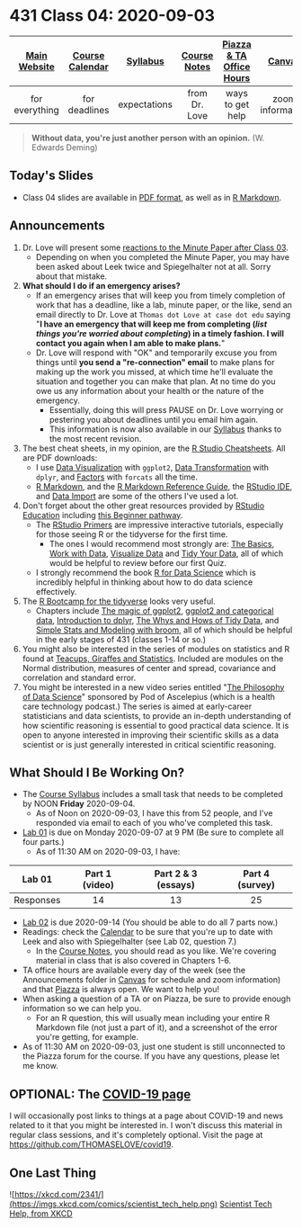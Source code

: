 # 431 Class 04: 2020-09-03

[Main Website](https://thomaselove.github.io/431/) | [Course Calendar](https://thomaselove.github.io/431/calendar.html) | [Syllabus](https://thomaselove.github.io/431-2020-syllabus/) | [Course Notes](https://thomaselove.github.io/431-notes/) | [Piazza & TA Office Hours](https://thomaselove.github.io/431/contact.html) | [Canvas](https://canvas.case.edu) | [Data and Code](https://thomaselove.github.io/431/data_index.html)
:-----------: | :--------------: | :----------: | :---------: | :-------------: | :-----------: | :------------:
for everything | for deadlines | expectations | from Dr. Love | ways to get help | zoom information | for downloads

> **Without data, you're just another person with an opinion.** (W. Edwards Deming)

## Today's Slides

- Class 04 slides are available in [PDF format](https://github.com/THOMASELOVE/431-2020/blob/master/classes/class04/431_class-04-slides_2020.pdf), as well as in [R Markdown](https://github.com/THOMASELOVE/431-2020/blob/master/classes/class04/431_class-04-slides_2020.Rmd).

## Announcements

1. Dr. Love will present some [reactions to the Minute Paper after Class 03](https://github.com/THOMASELOVE/431-2020/tree/master/minutepapers).
    - Depending on when you completed the Minute Paper, you may have been asked about Leek twice and Spiegelhalter not at all. Sorry about that mistake.
2. **What should I do if an emergency arises?**
    - If an emergency arises that will keep you from timely completion of work that has a deadline, like a lab, minute paper, or the like, send an email directly to Dr. Love at `Thomas dot Love at case dot edu` saying "**I have an emergency that will keep me from completing (*list things you're worried about completing*) in a timely fashion. I will contact you again when I am able to make plans.**" 
    - Dr. Love will respond with "OK" and temporarily excuse you from things until **you send a "re-connection" email** to make plans for making up the work you missed, at which time he'll evaluate the situation and together you can make that plan. At no time do you owe us any information about your health or the nature of the emergency.
        - Essentially, doing this will press PAUSE on Dr. Love worrying or pestering you about deadlines until you email him again. 
        - This information is now also available in our [Syllabus](https://thomaselove.github.io/431-2020-syllabus/) thanks to the most recent revision.
3. The best cheat sheets, in my opinion, are the [R Studio Cheatsheets](https://rstudio.com/resources/cheatsheets/). All are PDF downloads:
    - I use [Data Visualization](https://github.com/rstudio/cheatsheets/raw/master/data-visualization-2.1.pdf) with `ggplot2`, [Data Transformation](https://github.com/rstudio/cheatsheets/raw/master/data-transformation.pdf) with `dplyr`, and [Factors](https://github.com/rstudio/cheatsheets/raw/master/factors.pdf) with `forcats` all the time.
    - [R Markdown](https://github.com/rstudio/cheatsheets/raw/master/rmarkdown-2.0.pdf), and the [R Markdown Reference Guide](https://www.rstudio.com/wp-content/uploads/2015/03/rmarkdown-reference.pdf), the [RStudio IDE](https://github.com/rstudio/cheatsheets/raw/master/rstudio-ide.pdf), and [Data Import](https://github.com/rstudio/cheatsheets/raw/master/data-import.pdf) are some of the others I've used a lot.
4. Don't forget about the other great resources provided by [RStudio Education](https://education.rstudio.com/) including [this Beginner pathway](https://education.rstudio.com/learn/beginner/).
    - The [RStudio Primers](https://rstudio.cloud/learn/primers) are impressive interactive tutorials, especially for those seeing R or the tidyverse for the first time. 
        - The ones I would recommend most strongly are: [The Basics](https://rstudio.cloud/learn/primers/1), [Work with Data](https://rstudio.cloud/learn/primers/2), [Visualize Data](https://rstudio.cloud/learn/primers/3) and [Tidy Your Data](https://rstudio.cloud/learn/primers/4), all of which would be helpful to review before our first Quiz.
    - I strongly recommend the book [R for Data Science](https://r4ds.had.co.nz/) which is incredibly helpful in thinking about how to do data science effectively.
5. The [R Bootcamp for the tidyverse](https://r-bootcamp.netlify.app/) looks very useful. 
    - Chapters include [The magic of ggplot2](https://r-bootcamp.netlify.app/chapter1), [ggplot2 and categorical data](https://r-bootcamp.netlify.app/chapter2), [Introduction to dplyr](https://r-bootcamp.netlify.app/chapter3), [The Whys and Hows of Tidy Data](https://r-bootcamp.netlify.app/chapter4), and [Simple Stats and Modeling with broom](https://r-bootcamp.netlify.app/chapter5), all of which should be helpful in the early stages of 431 (classes 1-14 or so.)
6. You might also be interested in the series of modules on statistics and R found at [Teacups, Giraffes and Statistics](https://tinystats.github.io/teacups-giraffes-and-statistics/index.html). Included are modules on the Normal distribution, measures of center and spread, covariance and correlation and standard error.
7. You might be interested in a new video series entitled "[The Philosophy of Data Science](https://www.podofasclepius.com/philosophy-of-data-science)" sponsored by Pod of Ascelepius (which is a health care technology podcast.)  The series is aimed at early-career statisticians and data scientists, to provide an in-depth understanding of how scientific reasoning is essential to good practical data science. It is open to anyone interested in improving their scientific skills as a data scientist or is just generally interested in critical scientific reasoning.

## What Should I Be Working On?

- The [Course Syllabus](https://thomaselove.github.io/431-2020-syllabus/) includes a small task that needs to be completed by NOON **Friday** 2020-09-04. 
    - As of Noon on 2020-09-03, I have this from 52 people, and I've responded via email to each of you who've completed this task.
- [Lab 01](https://github.com/THOMASELOVE/431-2020/blob/master/labs/lab01/lab01.md) is due on Monday 2020-09-07 at 9 PM (Be sure to complete all four parts.)
    - As of 11:30 AM on 2020-09-03, I have:

Lab 01 | Part 1 (video) | Part 2 & 3 (essays) | Part 4 (survey)
:------: | :------: | :----------------: | :---------:
Responses | 14 | 13 | 25

- [Lab 02](https://github.com/THOMASELOVE/431-2020/blob/master/labs/lab02/lab02.md) is due 2020-09-14 (You should be able to do all 7 parts now.)
- Readings: check the [Calendar](https://thomaselove.github.io/431/calendar.html) to be sure that you're up to date with Leek and also with Spiegelhalter (see Lab 02, question 7.)
    - In the [Course Notes](https://thomaselove.github.io/431-notes/), you should read as you like. We're covering material in class that is also covered in Chapters 1-6.
- TA office hours are available every day of the week (see the Announcements folder in [Canvas](https://canvas.case.edu) for schedule and zoom information) and that [Piazza](https://piazza.com/case/fall2020/pqhs431) is always open. We want to help you!
- When asking a question of a TA or on Piazza, be sure to provide enough information so we can help you. 
    - For an R question, this will usually mean including your entire R Markdown file (not just a part of it), and a screenshot of the error you're getting, for example.
- As of 11:30 AM on 2020-09-03, just one student is still unconnected to the Piazza forum for the course. If you have any questions, please let me know.

## OPTIONAL: The [COVID-19 page](https://github.com/THOMASELOVE/covid19)

I will occasionally post links to things at a page about COVID-19 and news related to it that you might be interested in. I won't discuss this material in regular class sessions, and it's completely optional. Visit the page at https://github.com/THOMASELOVE/covid19.

## One Last Thing

![https://xkcd.com/2341/](https://imgs.xkcd.com/comics/scientist_tech_help.png) [Scientist Tech Help, from XKCD](https://xkcd.com/2341/)
